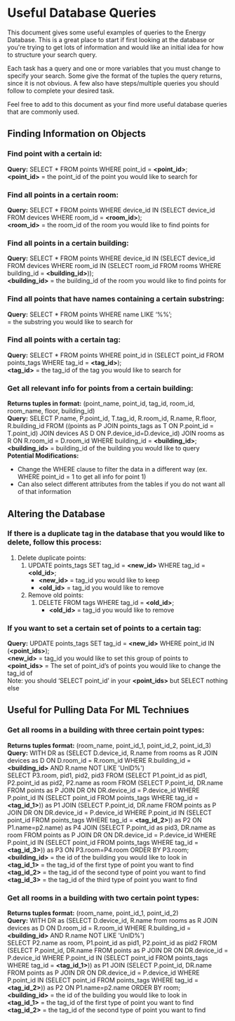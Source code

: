 # Useful Database Queries
This document gives some useful examples of queries to the Energy Database. This is a great place to start if first looking at the database or you're trying to get lots of information and would like an initial idea for how to structure your search query.

Each task has a query and one or more variables that you must change to specify your search. Some give the format of the tuples the query returns, since it is not obvious. A few also have steps/multiple queries you should follow to complete your desired task.

Feel free to add to this document as your find more useful database queries that are commonly used.

## Finding Information on Objects
### Find point with a certain id:
**Query:** SELECT * FROM points WHERE point_id = **<point_id>**;\
**<point_id>** = the point_id of the point you would like to search for

### Find all points in a certain room:
**Query:** SELECT * FROM points WHERE device_id IN (SELECT device_id FROM devices WHERE room_id = **<room_id>**);\
**<room_id>** = the room_id of the room you would like to find points for

### Find all points in a certain building:
**Query:** SELECT * FROM points WHERE device_id IN (SELECT device_id FROM devices WHERE room_id IN (SELECT room_id FROM rooms WHERE building_id = **<building_id>**));\
**<building_id>** = the building_id of the room you would like to find points for

### Find all points that have names containing a certain substring:
**Query:** SELECT * FROM points WHERE name LIKE ‘%**<substring>**%’;\
**<substring>** = the substring you would like to search for

### Find all points with a certain tag:
**Query:** SELECT * FROM points WHERE point_id in (SELECT point_id FROM points_tags WHERE tag_id = **<tag_id>**);\
**<tag_id>** = the tag_id of the tag you would like to search for

### Get all relevant info for points from a certain building:
**Returns tuples in format:** (point_name, point_id, tag_id, room_id, room_name, floor, building_id)\
**Query:** SELECT P.name, P.point_id, T.tag_id, R.room_id, R.name, R.floor, R.building_id FROM ((points as P JOIN points_tags as T ON P.point_id = T.point_id) JOIN devices AS D ON P.device_id=D.device_id) JOIN rooms as R ON R.room_id = D.room_id WHERE building_id = **<building_id>**;\
**<building_id>** = building_id of the building you would like to query\
**Potential Modifications:**
- Change the WHERE clause to filter the data in a different way (ex. WHERE point_id = 1 to get all info for point 1)
- Can also select different attributes from the tables if you do not want all of that information

## Altering the Database
### If there is a duplicate tag in the database that you would like to delete, follow this process:
1. Delete duplicate points:
	1. UPDATE points_tags SET tag_id = **<new_id>** WHERE tag_id = **<old_id>**;
		- **<new_id>** = tag_id you would like to keep
		- **<old_id>** = tag_id you would like to remove
	2. Remove old points:
		1. DELETE FROM tags WHERE tag_id = **<old_id>**;
			- **<old_id>** = tag_id you would like to remove

### If you want to set a certain set of points to a certain tag:
**Query:** UPDATE points_tags SET tag_id = **<new_id>** WHERE point_id IN (**<point_ids>**);\
**<new_id>** = tag_id you would like to set this group of points to\
**<point_ids>** = The set of point_id’s of points you would like to change the tag_id of\
	Note: you should ‘SELECT point_id’ in your **<point_ids>** but SELECT nothing else

## Useful for Pulling Data For ML Techniues
### Get all rooms in a building with three certain point types:
**Returns tuples format:** (room_name, point_id_1, point_id_2, point_id_3)\
**Query:** WITH DR as (SELECT D.device_id, R.name from rooms as R JOIN devices as D ON D.room_id = R.room_id WHERE R.building_id = **<building_id>** AND R.name NOT LIKE 'UnID%')\
SELECT P3.room, pid1, pid2, pid3 FROM (SELECT P1.point_id as pid1, P2.point_id as pid2, P2.name as room FROM (SELECT P.point_id, DR.name FROM points as P JOIN DR ON DR.device_id = P.device_id WHERE P.point_id IN (SELECT point_id FROM points_tags WHERE tag_id = **<tag_id_1>**)) as P1 JOIN (SELECT P.point_id, DR.name FROM points as P JOIN DR ON DR.device_id = P.device_id WHERE P.point_id IN (SELECT point_id FROM points_tags WHERE tag_id = **<tag_id_2>**)) as P2 ON P1.name=p2.name) as P4 JOIN (SELECT P.point_id as pid3, DR.name as room FROM points as P JOIN DR ON DR.device_id = P.device_id WHERE P.point_id IN (SELECT point_id FROM points_tags WHERE tag_id = **<tag_id_3>**)) as P3 ON P3.room=P4.room ORDER BY P3.room;\
**<building_id>** = the id of the building you would like to look in\
**<tag_id_1>** = the tag_id of the first type of point you want to find\
**<tag_id_2>** = the tag_id of the second type of point you want to find\
**<tag_id_3>** = the tag_id of the third type of point you want to find

### Get all rooms in a building with two certain point types:
**Returns tuples format:** (room_name, point_id_1, point_id_2)\
**Query:** WITH DR as (SELECT D.device_id, R.name from rooms as R JOIN devices as D ON D.room_id = R.room_id WHERE R.building_id = **<building_id>** AND R.name NOT LIKE 'UnID%')\
SELECT P2.name as room, P1.point_id as pid1, P2.point_id as pid2 FROM (SELECT P.point_id, DR.name FROM points as P JOIN DR ON DR.device_id = P.device_id WHERE P.point_id IN (SELECT point_id FROM points_tags WHERE tag_id = **<tag_id_1>**)) as P1 JOIN (SELECT P.point_id, DR.name FROM points as P JOIN DR ON DR.device_id = P.device_id WHERE P.point_id IN (SELECT point_id FROM points_tags WHERE tag_id = **<tag_id_2>**)) as P2 ON P1.name=p2.name ORDER BY room;\
**<building_id>** = the id of the building you would like to look in\
**<tag_id_1>** = the tag_id of the first type of point you want to find
**<tag_id_2>** = the tag_id of the second type of point you want to find
